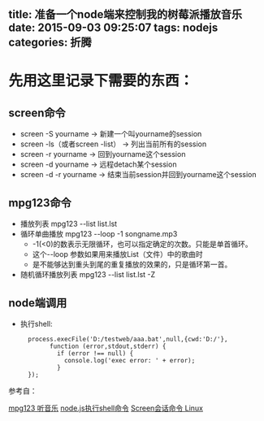 title: 准备一个node端来控制我的树莓派播放音乐
date: 2015-09-03 09:25:07
tags: nodejs
categories: 折腾
---

# 先用这里记录下需要的东西：

## screen命令
* screen -S yourname -> 新建一个叫yourname的session
* screen -ls（或者screen -list） -> 列出当前所有的session
* screen -r yourname -> 回到yourname这个session
* screen -d yourname -> 远程detach某个session
* screen -d -r yourname -> 结束当前session并回到yourname这个session

## mpg123命令
* 播放列表
mpg123 --list list.lst  
* 循环单曲播放 
mpg123 --loop -1 songname.mp3
	* -1(<0)的数表示无限循环，也可以指定确定的次数。只能是单首循环。 
	* 这个--loop 参数如果用来播放List（文件）中的歌曲时
	* 是不能够达到重头到尾的重复播放的效果的，只是循环第一首。
* 随机循环播放列表
mpg123 --list list.lst -Z

## node端调用
* 执行shell:

		process.execFile('D:/testweb/aaa.bat',null,{cwd:'D:/'},
		      function (error,stdout,stderr) {
		        if (error !== null) {
		          console.log('exec error: ' + error);
		        }
		});

参考自：

[mpg123 听音乐][1]
[node.js执行shell命令][2]
[Screen会话命令 Linux][3]

[1]:http://blog.csdn.net/changfengxiongfei/article/details/5451027
[2]:http://my.oschina.net/u/252343/blog/185998
[3]:http://www.cnblogs.com/ywl925/p/3604530.html